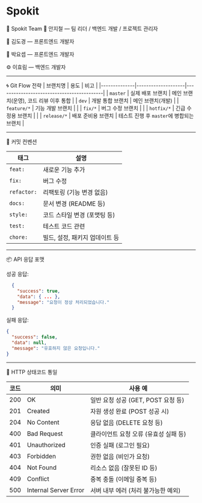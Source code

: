 # Spokit

👥 Spokit Team
🧠 안지철 — 팀 리더 / 백엔드 개발 / 프로젝트 관리자

🎨 김도경 — 프론트엔드 개발자

🎨 박요셉 — 프론트엔드 개발자

⚙️ 이효림 — 백엔드 개발자

---

🌀 Git Flow 전략
| 브랜치명     | 용도               | 비고                                      |
|--------------|--------------------|-------------------------------------------|
| `master`     | 실제 배포 브랜치   | 메인 브랜치(운영), 코드 리뷰 이후 통합    |
| `dev`        | 개발 통합 브랜치   | 메인 브랜치(개발)                         |
| `feature/*`  | 기능 개발 브랜치   |                                           |
| `fix/*`      | 버그 수정 브랜치   |                                           |
| `hotfix/*`   | 긴급 수정용 브랜치 |                                           |
| `release/*`  | 배포 준비용 브랜치 | 테스트 진행 후 `master`에 병합되는 브랜치 |

 ---
 💬 커밋 컨벤션

 | 태그       | 설명                               |
|------------|------------------------------------|
| `feat:`    | 새로운 기능 추가                   |
| `fix:`     | 버그 수정                          |
| `refactor:`| 리팩토링 (기능 변경 없음)          |
| `docs:`    | 문서 변경 (README 등)              |
| `style:`   | 코드 스타일 변경 (포맷팅 등)       |
| `test:`    | 테스트 코드 관련                   |
| `chore:`   | 빌드, 설정, 패키지 업데이트 등     |


---

📦 API 응답 포맷

성공 응답:
```JSON
  {
    "success": true,
    "data": { ... },
    "message": "요청이 정상 처리되었습니다."
  }
```

실패 응답:
```JSON
{
  "success": false,
  "data": null,
  "message": "유효하지 않은 요청입니다."
}
```
---

🚦 HTTP 상태코드 통일

| 코드 | 의미                   | 사용 예                                |
|------|------------------------|----------------------------------------|
| 200  | OK                     | 일반 요청 성공 (GET, POST 요청 등)    |
| 201  | Created                | 자원 생성 완료 (POST 성공 시)         |
| 204  | No Content             | 응답 없음 (DELETE 요청 등)            |
| 400  | Bad Request            | 클라이언트 요청 오류 (유효성 실패 등) |
| 401  | Unauthorized           | 인증 실패 (로그인 필요)               |
| 403  | Forbidden              | 권한 없음 (비인가 요청)               |
| 404  | Not Found              | 리소스 없음 (잘못된 ID 등)           |
| 409  | Conflict               | 중복 충돌 (이메일 중복 등)            |
| 500  | Internal Server Error  | 서버 내부 에러 (처리 불가능한 예외)   |

